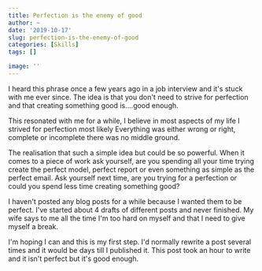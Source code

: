 ```yaml
---
title: Perfection is the enemy of good
author: ~
date: '2019-10-17'
slug: perfection-is-the-enemy-of-good
categories: [Skills]
tags: []

image: ''
---
```


I heard this phrase once a few years ago in a job interview and it's stuck with me ever since. The idea is that you don't need to strive for perfection and that creating something good is....good enough.

This resonated with me for a while, I believe in most aspects of my life I strived for perfection most likely  Everything was either wrong or right, complete or incomplete there was no middle ground. 

The realisation that such a simple idea but could be so powerful. When it comes to a piece of work ask yourself, are you spending all your time trying create the perfect model, perfect report or even something as simple as the perfect email. Ask yourself next time, are you trying for a perfection or could you spend less time creating something good?
 
I haven't posted any blog posts for a while because I wanted them to be perfect. I've started about 4 drafts of different posts and never finished.
My wife says to me all the time I'm too hard on myself and that I need to give myself a break.

I'm hoping I can and this is my first step. I'd normally rewrite a post several times and it would be days till I published it. This post took an hour to write and it isn't perfect but it's good enough.